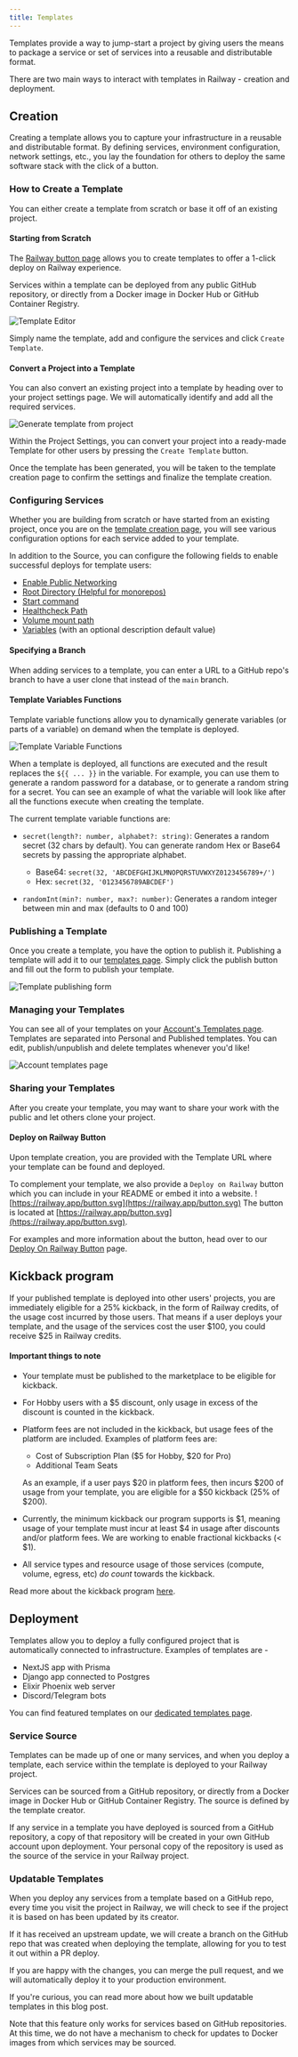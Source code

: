 ```yaml
---
title: Templates
---
```


Templates provide a way to jump-start a project by giving users the means to package a service or set of services into a reusable and distributable format.

There are two main ways to interact with templates in Railway - creation and deployment.

## Creation

Creating a template allows you to capture your infrastructure in a reusable and distributable format.  By defining services, environment configuration, network settings, etc., you lay the foundation for others to deploy the same software stack with the click of a button.

### How to Create a Template

You can either create a template from scratch or base it off of an existing project.

#### Starting from Scratch

The [Railway button page](https://railway.app/button) allows you to create templates to offer a 1-click deploy on Railway experience.

Services within a template can be deployed from any public GitHub repository, or directly from a Docker image in Docker Hub or GitHub Container Registry.

<Image src="https://res.cloudinary.com/railway/image/upload/v1656470421/docs/template-editor_khw8n6.png"
alt="Template Editor"
layout="intrinsic"
width={1218} height={1120} quality={80} />

Simply name the template, add and configure the services and click `Create Template`.

#### Convert a Project into a Template

You can also convert an existing project into a template by heading over to your project settings page. We will automatically identify and add all the required services.

<Image
src="https://res.cloudinary.com/railway/image/upload/v1680277820/CleanShot_2023-03-31_at_19.47.55_2x_yvr9hb.png"
alt="Generate template from project"
layout="intrinsic"
width={1599}
height={899}
quality={80}
/>

Within the Project Settings, you can convert your project into a ready-made Template for other users by pressing the `Create Template` button.

Once the template has been generated, you will be taken to the template creation page to confirm the settings and finalize the template creation.

### Configuring Services

Whether you are building from scratch or have started from an existing project, once you are on the [template creation page](https://railway.app/button), you will see various configuration options for each service added to your template.

In addition to the Source, you can configure the following fields to enable successful deploys for template users:

- [Enable Public Networking](/deploy/exposing-your-app)
- [Root Directory (Helpful for monorepos)](/deploy/monorepo)
- [Start command](/deploy/deployments#start-command)
- [Healthcheck Path](/deploy/healthchecks)
- [Volume mount path](/reference/volumes)
- [Variables](/develop/variables) (with an optional description default value)

#### Specifying a Branch

When adding services to a template, you can enter a URL to a GitHub repo's branch to have a user clone that instead of the `main` branch.

#### Template Variables Functions

Template variable functions allow you to dynamically generate variables (or parts of a variable) on demand when the template is deployed.

<Image src="https://res.cloudinary.com/railway/image/upload/v1690581532/docs/screenshot-2023-07-28-15.31.42_tjgp1e.png"
alt="Template Variable Functions"
layout="intrinsic"
width={624} height={497} quality={100} />

When a template is deployed, all functions are executed and the result replaces the `${{ ... }}` in the variable. For example, you can use them to generate a random password for a database, or to generate a random string for a secret. You can see an example of what the variable will look like after all the functions execute when creating the template.

The current template variable functions are:

- `secret(length?: number, alphabet?: string)`: Generates a random secret (32 chars by default).  You can generate random Hex or Base64 secrets by passing the appropriate alphabet.
    
    - Base64: `secret(32, 'ABCDEFGHIJKLMNOPQRSTUVWXYZ0123456789+/')`
    - Hex: `secret(32, '0123456789ABCDEF')`

- `randomInt(min?: number, max?: number)`: Generates a random integer between min and max (defaults to 0 and 100)

### Publishing a Template

Once you create a template, you have the option to publish it. Publishing a template will add it to our [templates page](https://railway.app/templates). Simply click the publish button and fill out the form to publish your template.

<Image src="https://res.cloudinary.com/railway/image/upload/v1680281251/CleanShot_2023-03-31_at_20.46.28_2x_tjjpna.png"
  alt="Template publishing form"
  layout="intrinsic"
  width={1514}
  height={2490}
  quality={80}
/>

### Managing your Templates

You can see all of your templates on your [Account's Templates page](https://railway.app/account/templates). Templates are separated into Personal and Published templates. You can edit, publish/unpublish and delete templates whenever you'd like!

<Image src="https://res.cloudinary.com/railway/image/upload/v1680281548/CleanShot_2023-03-31_at_20.51.43_2x_j8a83x.png"
 alt="Account templates page"
 layout="intrinsic"
 height={3080}
 width={3100}
 quality={80}
/>

### Sharing your Templates

After you create your template, you may want to share your work with the public and let others clone your project.

#### Deploy on Railway Button

Upon template creation, you are provided with the Template URL where your template can be found and deployed.  

To complement your template, we also provide a `Deploy on Railway` button which you can include in your README or embed it into a website.
![https://railway.app/button.svg](https://railway.app/button.svg)
The button is located at [https://railway.app/button.svg](https://railway.app/button.svg).

For examples and more information about the button, head over to our [Deploy On Railway Button](/deploy/deploy-on-railway-button) page.

## Kickback program

If your published template is deployed into other users' projects, you are immediately eligible for a 25% kickback, in the form of Railway credits, of the usage cost incurred by those users.  That means if a user deploys your template, and the usage of the services cost the user $100, you could receive $25 in Railway credits.

#### Important things to note
- Your template must be published to the marketplace to be eligible for kickback.
- For Hobby users with a $5 discount, only usage in excess of the discount is counted in the kickback.
- Platform fees are not included in the kickback, but usage fees of the platform are included.  Examples of platform fees are:
  - Cost of Subscription Plan ($5 for Hobby, $20 for Pro)
  - Additional Team Seats
  
  As an example, if a user pays $20 in platform fees, then incurs $200 of usage from your template, you are eligible for a $50 kickback (25% of $200).
- Currently, the minimum kickback our program supports is $1, meaning usage of your template must incur at least $4 in usage after discounts and/or platform fees.  We are working to enable fractional kickbacks (< $1).
- All service types and resource usage of those services (compute, volume, egress, etc) *do count* towards the kickback.

Read more about the kickback program [here](https://railway.app/open-source-kickback).

## Deployment

Templates allow you to deploy a fully configured project that is automatically
connected to infrastructure. Examples of templates are -

- NextJS app with Prisma
- Django app connected to Postgres
- Elixir Phoenix web server
- Discord/Telegram bots

You can find featured templates on our
[dedicated templates page](https://railway.app/templates).

### Service Source

Templates can be made up of one or many services, and when you deploy a template, each service within the template is deployed to your Railway project.

Services can be sourced from a GitHub repository, or directly from a Docker image in Docker Hub or GitHub Container Registry.  The source is defined by the template creator.

If any service in a template you have deployed is sourced from a GitHub repository, a copy of that repository will be created in your own GitHub account upon deployment.  Your personal copy of the repository is used as the source of the service in your Railway project.

### Updatable Templates

When you deploy any services from a template based on a GitHub repo, every time you visit the project in Railway, we will check to see if the project it is based on has been updated by its creator.

If it has received an upstream update, we will create a branch on the GitHub repo that was created when deploying the template, allowing for you to test it out within a PR deploy.

If you are happy with the changes, you can merge the pull request, and we will automatically deploy it to your production environment.

<Banner variant="info">
If you're curious, you can read more about how we built updatable templates in this <Link href="https://blog.railway.app/p/updatable-starters">blog post</Link>.
</Banner>

Note that this feature only works for services based on GitHub repositories.  At this time, we do not have a mechanism to check for updates to Docker images from which services may be sourced.
